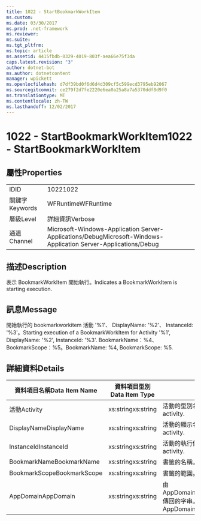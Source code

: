 ```yaml
---
title: 1022 - StartBookmarkWorkItem
ms.custom: 
ms.date: 03/30/2017
ms.prod: .net-framework
ms.reviewer: 
ms.suite: 
ms.tgt_pltfrm: 
ms.topic: article
ms.assetid: 4415fbdb-0329-4019-803f-aea66e75f3da
caps.latest.revision: "3"
author: dotnet-bot
ms.author: dotnetcontent
manager: wpickett
ms.openlocfilehash: d7df39bd0f6d6d4d309cf5c599ecd3795eb92067
ms.sourcegitcommit: ce279f2d7fe2220e6ea0a25a8a7a5370ddf8d9f0
ms.translationtype: MT
ms.contentlocale: zh-TW
ms.lasthandoff: 12/02/2017
---
```

# <a name="1022---startbookmarkworkitem"></a><span data-ttu-id="20660-102">1022 - StartBookmarkWorkItem</span><span class="sxs-lookup"><span data-stu-id="20660-102">1022 - StartBookmarkWorkItem</span></span>
## <a name="properties"></a><span data-ttu-id="20660-103">屬性</span><span class="sxs-lookup"><span data-stu-id="20660-103">Properties</span></span>  
  
|||  
|-|-|  
|<span data-ttu-id="20660-104">ID</span><span class="sxs-lookup"><span data-stu-id="20660-104">ID</span></span>|<span data-ttu-id="20660-105">1022</span><span class="sxs-lookup"><span data-stu-id="20660-105">1022</span></span>|  
|<span data-ttu-id="20660-106">關鍵字</span><span class="sxs-lookup"><span data-stu-id="20660-106">Keywords</span></span>|<span data-ttu-id="20660-107">WFRuntime</span><span class="sxs-lookup"><span data-stu-id="20660-107">WFRuntime</span></span>|  
|<span data-ttu-id="20660-108">層級</span><span class="sxs-lookup"><span data-stu-id="20660-108">Level</span></span>|<span data-ttu-id="20660-109">詳細資訊</span><span class="sxs-lookup"><span data-stu-id="20660-109">Verbose</span></span>|  
|<span data-ttu-id="20660-110">通道</span><span class="sxs-lookup"><span data-stu-id="20660-110">Channel</span></span>|<span data-ttu-id="20660-111">Microsoft-Windows-Application Server-Applications/Debug</span><span class="sxs-lookup"><span data-stu-id="20660-111">Microsoft-Windows-Application Server-Applications/Debug</span></span>|  
  
## <a name="description"></a><span data-ttu-id="20660-112">描述</span><span class="sxs-lookup"><span data-stu-id="20660-112">Description</span></span>  
 <span data-ttu-id="20660-113">表示 BookmarkWorkItem 開始執行。</span><span class="sxs-lookup"><span data-stu-id="20660-113">Indicates a BookmarkWorkItem is starting execution.</span></span>  
  
## <a name="message"></a><span data-ttu-id="20660-114">訊息</span><span class="sxs-lookup"><span data-stu-id="20660-114">Message</span></span>  
 <span data-ttu-id="20660-115">開始執行的 bookmarkworkitem 活動 '%1'、 DisplayName: '%2'、 InstanceId: '%3'。</span><span class="sxs-lookup"><span data-stu-id="20660-115">Starting execution of a BookmarkWorkItem for Activity '%1', DisplayName: '%2', InstanceId: '%3'.</span></span>  <span data-ttu-id="20660-116">BookmarkName：%4、BookmarkScope：%5。</span><span class="sxs-lookup"><span data-stu-id="20660-116">BookmarkName: %4, BookmarkScope: %5.</span></span>  
  
## <a name="details"></a><span data-ttu-id="20660-117">詳細資料</span><span class="sxs-lookup"><span data-stu-id="20660-117">Details</span></span>  
  
|<span data-ttu-id="20660-118">資料項目名稱</span><span class="sxs-lookup"><span data-stu-id="20660-118">Data Item Name</span></span>|<span data-ttu-id="20660-119">資料項目型別</span><span class="sxs-lookup"><span data-stu-id="20660-119">Data Item Type</span></span>|<span data-ttu-id="20660-120">描述</span><span class="sxs-lookup"><span data-stu-id="20660-120">Description</span></span>|  
|--------------------|--------------------|-----------------|  
|<span data-ttu-id="20660-121">活動</span><span class="sxs-lookup"><span data-stu-id="20660-121">Activity</span></span>|<span data-ttu-id="20660-122">xs:string</span><span class="sxs-lookup"><span data-stu-id="20660-122">xs:string</span></span>|<span data-ttu-id="20660-123">活動的型別名稱。</span><span class="sxs-lookup"><span data-stu-id="20660-123">The type name of the activity.</span></span>|  
|<span data-ttu-id="20660-124">DisplayName</span><span class="sxs-lookup"><span data-stu-id="20660-124">DisplayName</span></span>|<span data-ttu-id="20660-125">xs:string</span><span class="sxs-lookup"><span data-stu-id="20660-125">xs:string</span></span>|<span data-ttu-id="20660-126">活動的顯示名稱。</span><span class="sxs-lookup"><span data-stu-id="20660-126">The display name of the activity.</span></span>|  
|<span data-ttu-id="20660-127">InstanceId</span><span class="sxs-lookup"><span data-stu-id="20660-127">InstanceId</span></span>|<span data-ttu-id="20660-128">xs:string</span><span class="sxs-lookup"><span data-stu-id="20660-128">xs:string</span></span>|<span data-ttu-id="20660-129">活動的執行個體 ID。</span><span class="sxs-lookup"><span data-stu-id="20660-129">The instance id of the activity.</span></span>|  
|<span data-ttu-id="20660-130">BookmarkName</span><span class="sxs-lookup"><span data-stu-id="20660-130">BookmarkName</span></span>|<span data-ttu-id="20660-131">xs:string</span><span class="sxs-lookup"><span data-stu-id="20660-131">xs:string</span></span>|<span data-ttu-id="20660-132">書籤的名稱。</span><span class="sxs-lookup"><span data-stu-id="20660-132">The name of the bookmark.</span></span>|  
|<span data-ttu-id="20660-133">BookmarkScope</span><span class="sxs-lookup"><span data-stu-id="20660-133">BookmarkScope</span></span>|<span data-ttu-id="20660-134">xs:string</span><span class="sxs-lookup"><span data-stu-id="20660-134">xs:string</span></span>|<span data-ttu-id="20660-135">書籤的範圍。</span><span class="sxs-lookup"><span data-stu-id="20660-135">The scope of the bookmark.</span></span>|  
|<span data-ttu-id="20660-136">AppDomain</span><span class="sxs-lookup"><span data-stu-id="20660-136">AppDomain</span></span>|<span data-ttu-id="20660-137">xs:string</span><span class="sxs-lookup"><span data-stu-id="20660-137">xs:string</span></span>|<span data-ttu-id="20660-138">由 AppDomain.CurrentDomain.FriendlyName 傳回的字串。</span><span class="sxs-lookup"><span data-stu-id="20660-138">The string returned by AppDomain.CurrentDomain.FriendlyName.</span></span>|
